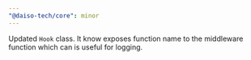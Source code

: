 ```yaml
---
"@daiso-tech/core": minor
---
```


Updated `Hook` class. It know exposes function name to the middleware function which can is useful for logging.
